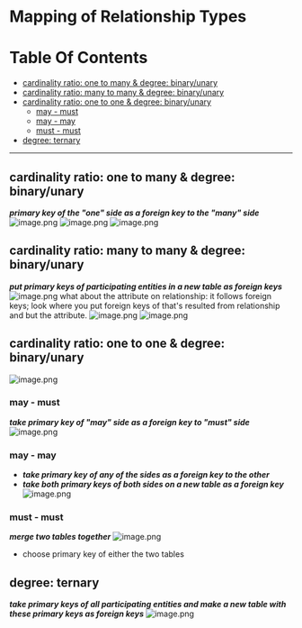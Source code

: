 # Mapping of Relationship Types
# Table Of Contents
- [cardinality ratio: one to many & degree: binary/unary](#cardinality-ratio-one-to-many--degree-binaryunary)
- [cardinality ratio: many to many & degree: binary/unary](#cardinality-ratio-many-to-many--degree-binaryunary)
- [cardinality ratio: one to one & degree: binary/unary](#cardinality-ratio-one-to-one--degree-binaryunary)
	- [may - must](#may---must)
	- [may - may](#may---may)
	- [must - must](#must---must)
- [degree: ternary](#degree-ternary)
_____


## cardinality ratio: one to many & degree: binary/unary
***primary key of the "one" side as a foreign key to the "many" side***
![image.png](https://itg.singhinder.com?url=https://gist.githubusercontent.com/Reemaa828/85cb3ef5189262760a07d145f5ccf182/raw/image.png)
![image.png](https://itg.singhinder.com?url=https://gist.githubusercontent.com/Reemaa828/25d863ef20484448fc2458e64c2763b3/raw/image.png)
![image.png](https://itg.singhinder.com?url=https://gist.githubusercontent.com/Reemaa828/fe8f1bcccd0855f74f282f7027dcd17e/raw/image.png)

## cardinality ratio: many to many & degree: binary/unary
***put primary keys of participating entities in a new table as foreign keys***
![image.png](https://itg.singhinder.com?url=https://gist.githubusercontent.com/Reemaa828/c737ade261af51811edb9dc7eceaa918/raw/image.png)
what about the attribute on relationship: it follows foreign keys; look where you put foreign keys of that's resulted from relationship and but the attribute.
![image.png](https://itg.singhinder.com?url=https://gist.githubusercontent.com/Reemaa828/176ba401a63faf45771bef04f9d3fc76/raw/image.png)
![image.png](https://itg.singhinder.com?url=https://gist.githubusercontent.com/Reemaa828/6d53463ca6439d54212ccc1fada54001/raw/image.png)

## cardinality ratio: one to one & degree: binary/unary
![image.png](https://itg.singhinder.com?url=https://gist.githubusercontent.com/Reemaa828/84f9b938f59ab0ace7ca8dd96bb6be8a/raw/image.png)
### may - must
***take primary key of "may" side as a foreign key to "must" side***
![image.png](https://itg.singhinder.com?url=https://gist.githubusercontent.com/Reemaa828/6dba3b92734a5a0b89b53ce6636adb83/raw/image.png)
### may - may
- ***take primary key of any of the sides as a foreign key to the other***
- ***take both primary keys of both sides on a new table as a foreign key***
![image.png](https://itg.singhinder.com?url=https://gist.githubusercontent.com/Reemaa828/d77f298b6be05fcccfba3fc436088bf6/raw/image.png)
### must - must
***merge two tables together***
![image.png](https://itg.singhinder.com?url=https://gist.githubusercontent.com/Reemaa828/fcee8e2652c5ca0748789281bba495ba/raw/image.png&w=1000&h=400)
- choose primary key of either the two tables
## degree: ternary
***take primary keys of all participating entities and make a new table with these primary keys as foreign keys*** 
![image.png](https://itg.singhinder.com?url=https://gist.githubusercontent.com/Reemaa828/ddfb47de95a53475c171869da5e64aaf/raw/image.png)

